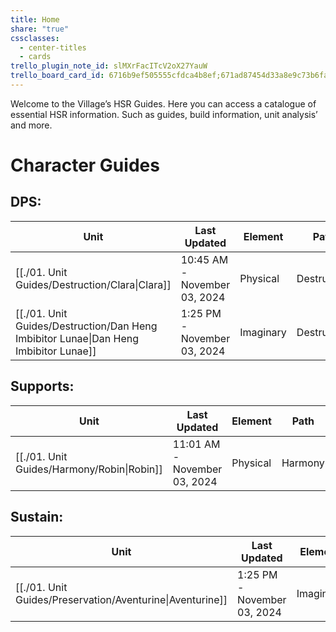 ```yaml
---
title: Home
share: "true"
cssclasses:
  - center-titles
  - cards
trello_plugin_note_id: slMXrFacITcV2oX27YauW
trello_board_card_id: 6716b9ef505555cfdca4b8ef;671ad87454d33a8e9c73b6fa
---
```

Welcome to the Village’s HSR Guides. Here you can access a catalogue of essential HSR information. Such as guides, build information, unit analysis’ and more. 

# Character Guides 

## **DPS:** 
| Unit                                                                                             | Last Updated                 | Element   | Path        | Picture                                                                                                                 |
| ------------------------------------------------------------------------------------------------ | ---------------------------- | --------- | ----------- | ----------------------------------------------------------------------------------------------------------------------- |
| [[./01. Unit Guides/Destruction/Clara\|Clara]]                                       | 10:45 AM - November 03, 2024 | Physical  | Destruction | ![](https://i.imgur.com/mETG4q0.png)                                                                                    |
| [[./01. Unit Guides/Destruction/Dan Heng Imbibitor Lunae\|Dan Heng Imbibitor Lunae]] | 1:25 PM - November 03, 2024  | Imaginary | Destruction | ![](https://expertgamereviews.com/wp-content/uploads/2023/08/Honkai-Star-Rail-Imbibitor-Lunae-Splash-Art-1536x1536.png) |

## **Supports:**
| Unit                                                   | Last Updated                 | Element  | Path    | Picture                                                                                                                                                                                                                                                                                                                            |
| ------------------------------------------------------ | ---------------------------- | -------- | ------- | ---------------------------------------------------------------------------------------------------------------------------------------------------------------------------------------------------------------------------------------------------------------------------------------------------------------------------------- |
| [[./01. Unit Guides/Harmony/Robin\|Robin]] | 11:01 AM - November 03, 2024 | Physical | Harmony | ![](https://external-content.duckduckgo.com/iu/?u=https%3A%2F%2Fstatic.wikia.nocookie.net%2Fhoukai-star-rail%2Fimages%2F9%2F92%2FCharacter_Robin_Splash_Art.png%2Frevision%2Flatest%2Fscale-to-width-down%2F1200%3Fcb%3D20240508021256&f=1&nofb=1&ipt=ad0c83724a7f49731ab724fc94eb4a0283e4ced21cb06302ad52334c14053a49&ipo=images) |


## **Sustain:**
| Unit                                                                  | Last Updated                | Element   | Path         | Picture                                                                                                                                                                                                                                                                                          |
| --------------------------------------------------------------------- | --------------------------- | --------- | ------------ | ------------------------------------------------------------------------------------------------------------------------------------------------------------------------------------------------------------------------------------------------------------------------------------------------ |
| [[./01. Unit Guides/Preservation/Aventurine\|Aventurine]] | 1:25 PM - November 03, 2024 | Imaginary | Preservation | ![](https://external-content.duckduckgo.com/iu/?u=https%3A%2F%2Fact-upload.hoyoverse.com%2Fevent-ugc-hoyowiki%2F2024%2F02%2F06%2F23901508%2F314ba5caa6a606c2e5ac8a6fdec5d0d5_7949227915221858560.png&f=1&nofb=1&ipt=a441a7a98900ef90ab421d2a5b9cb5e554700b69a53eb889b3383c2180c5b5d0&ipo=images) |


